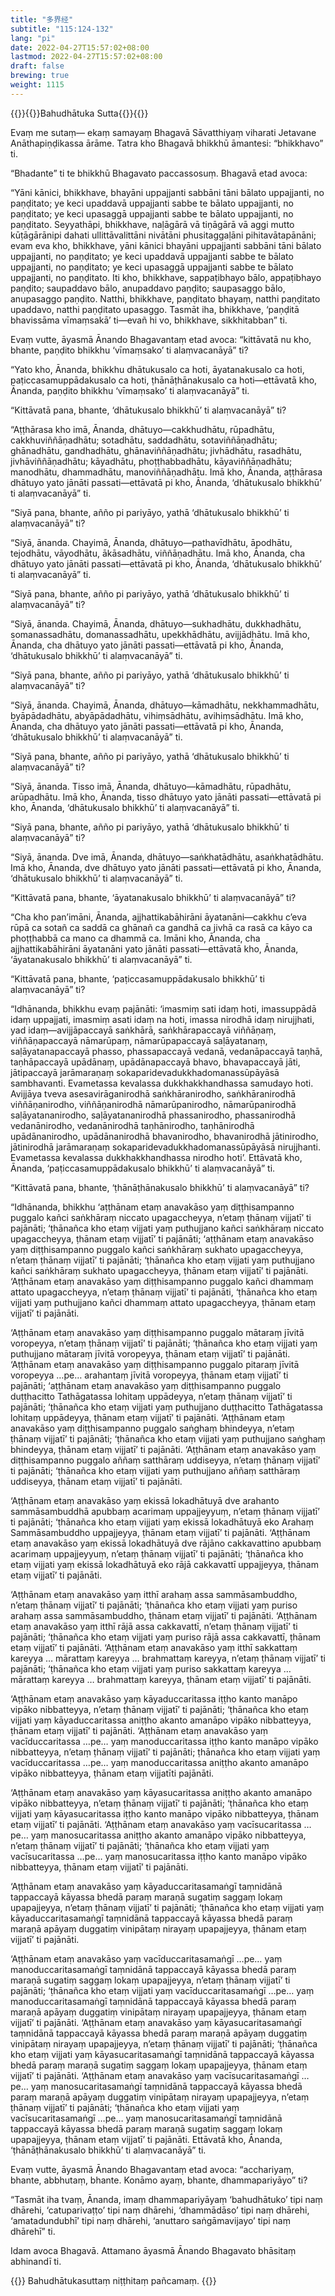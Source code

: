 ```yaml
---
title: "多界经"
subtitle: "115:124-132"
lang: "pi"
date: 2022-04-27T15:57:02+08:00
lastmod: 2022-04-27T15:57:02+08:00
draft: false
brewing: true
weight: 1115
---
```



{{<subtitle>}}{{<suttalink src="mn115">}}Bahudhātuka Sutta{{</suttalink>}}{{</subtitle>}}

Evaṃ me sutaṃ— ekaṃ samayaṃ Bhagavā Sāvatthiyaṃ viharati Jetavane Anāthapiṇḍikassa ārāme. Tatra kho Bhagavā bhikkhū āmantesi: “bhikkhavo” ti.

“Bhadante” ti te bhikkhū Bhagavato paccassosuṃ. Bhagavā etad avoca:

“Yāni kānici, bhikkhave, bhayāni uppajjanti sabbāni tāni bālato uppajjanti, no paṇḍitato; ye keci upaddavā uppajjanti sabbe te bālato uppajjanti, no paṇḍitato; ye keci upasaggā uppajjanti sabbe te bālato uppajjanti, no paṇḍitato. Seyyathāpi, bhikkhave, naḷāgārā vā tiṇāgārā vā aggi mutto kūṭāgārānipi dahati ullittāvalittāni nivātāni phusitaggaḷāni pihitavātapānāni; evam eva kho, bhikkhave, yāni kānici bhayāni uppajjanti sabbāni tāni bālato uppajjanti, no paṇḍitato; ye keci upaddavā uppajjanti sabbe te bālato uppajjanti, no paṇḍitato; ye keci upasaggā uppajjanti sabbe te bālato uppajjanti, no paṇḍitato. Iti kho, bhikkhave, sappaṭibhayo bālo, appaṭibhayo paṇḍito; saupaddavo bālo, anupaddavo paṇḍito; saupasaggo bālo, anupasaggo paṇḍito. Natthi, bhikkhave, paṇḍitato bhayaṃ, natthi paṇḍitato upaddavo, natthi paṇḍitato upasaggo. Tasmāt iha, bhikkhave, ‘paṇḍitā bhavissāma vīmaṃsakā’ ti—evañ hi vo, bhikkhave, sikkhitabban” ti.

Evaṃ vutte, āyasmā Ānando Bhagavantaṃ etad avoca: “kittāvatā nu kho, bhante, paṇḍito bhikkhu ‘vīmaṃsako’ ti alaṃvacanāyā” ti?

“Yato kho, Ānanda, bhikkhu dhātukusalo ca hoti, āyatanakusalo ca hoti, paṭiccasamuppādakusalo ca hoti, ṭhānāṭhānakusalo ca hoti—ettāvatā kho, Ānanda, paṇḍito bhikkhu ‘vīmaṃsako’ ti alaṃvacanāyā” ti.

“Kittāvatā pana, bhante, ‘dhātukusalo bhikkhū’ ti alaṃvacanāyā” ti?

“Aṭṭhārasa kho imā, Ānanda, dhātuyo—cakkhudhātu, rūpadhātu, cakkhuviññāṇadhātu; sotadhātu, saddadhātu, sotaviññāṇadhātu; ghānadhātu, gandhadhātu, ghānaviññāṇadhātu; jivhādhātu, rasadhātu, jivhāviññāṇadhātu; kāyadhātu, phoṭṭhabbadhātu, kāyaviññāṇadhātu; manodhātu, dhammadhātu, manoviññāṇadhātu. Imā kho, Ānanda, aṭṭhārasa dhātuyo yato jānāti passati—ettāvatā pi kho, Ānanda, ‘dhātukusalo bhikkhū’ ti alaṃvacanāyā” ti.

“Siyā pana, bhante, añño pi pariyāyo, yathā ‘dhātukusalo bhikkhū’ ti alaṃvacanāyā” ti?

“Siyā, ānanda. Chayimā, Ānanda, dhātuyo—pathavīdhātu, āpodhātu, tejodhātu, vāyodhātu, ākāsadhātu, viññāṇadhātu. Imā kho, Ānanda, cha dhātuyo yato jānāti passati—ettāvatā pi kho, Ānanda, ‘dhātukusalo bhikkhū’ ti alaṃvacanāyā” ti.

“Siyā pana, bhante, añño pi pariyāyo, yathā ‘dhātukusalo bhikkhū’ ti alaṃvacanāyā” ti?

“Siyā, ānanda. Chayimā, Ānanda, dhātuyo—sukhadhātu, dukkhadhātu, somanassadhātu, domanassadhātu, upekkhādhātu, avijjādhātu. Imā kho, Ānanda, cha dhātuyo yato jānāti passati—ettāvatā pi kho, Ānanda, ‘dhātukusalo bhikkhū’ ti alaṃvacanāyā” ti.

“Siyā pana, bhante, añño pi pariyāyo, yathā ‘dhātukusalo bhikkhū’ ti alaṃvacanāyā” ti?

“Siyā, ānanda. Chayimā, Ānanda, dhātuyo—kāmadhātu, nekkhammadhātu, byāpādadhātu, abyāpādadhātu, vihiṃsādhātu, avihiṃsādhātu. Imā kho, Ānanda, cha dhātuyo yato jānāti passati—ettāvatā pi kho, Ānanda, ‘dhātukusalo bhikkhū’ ti alaṃvacanāyā” ti.

“Siyā pana, bhante, añño pi pariyāyo, yathā ‘dhātukusalo bhikkhū’ ti alaṃvacanāyā” ti?

“Siyā, ānanda. Tisso imā, Ānanda, dhātuyo—kāmadhātu, rūpadhātu, arūpadhātu. Imā kho, Ānanda, tisso dhātuyo yato jānāti passati—ettāvatā pi kho, Ānanda, ‘dhātukusalo bhikkhū’ ti alaṃvacanāyā” ti.

“Siyā pana, bhante, añño pi pariyāyo, yathā ‘dhātukusalo bhikkhū’ ti alaṃvacanāyā” ti?

“Siyā, ānanda. Dve imā, Ānanda, dhātuyo—saṅkhatādhātu, asaṅkhatādhātu. Imā kho, Ānanda, dve dhātuyo yato jānāti passati—ettāvatā pi kho, Ānanda, ‘dhātukusalo bhikkhū’ ti alaṃvacanāyā” ti.

“Kittāvatā pana, bhante, ‘āyatanakusalo bhikkhū’ ti alaṃvacanāyā” ti?

“Cha kho pan’imāni, Ānanda, ajjhattikabāhirāni āyatanāni—cakkhu c’eva rūpā ca sotañ ca saddā ca ghānañ ca gandhā ca jivhā ca rasā ca kāyo ca phoṭṭhabbā ca mano ca dhammā ca. Imāni kho, Ānanda, cha ajjhattikabāhirāni āyatanāni yato jānāti passati—ettāvatā kho, Ānanda, ‘āyatanakusalo bhikkhū’ ti alaṃvacanāyā” ti.

“Kittāvatā pana, bhante, ‘paṭiccasamuppādakusalo bhikkhū’ ti alaṃvacanāyā” ti?

“Idhānanda, bhikkhu evaṃ pajānāti: ‘imasmiṃ sati idaṃ hoti, imassuppādā idaṃ uppajjati, imasmiṃ asati idaṃ na hoti, imassa nirodhā idaṃ nirujjhati, yad idaṃ—avijjāpaccayā saṅkhārā, saṅkhārapaccayā viññāṇaṃ, viññāṇapaccayā nāmarūpaṃ, nāmarūpapaccayā saḷāyatanaṃ, saḷāyatanapaccayā phasso, phassapaccayā vedanā, vedanāpaccayā taṇhā, taṇhāpaccayā upādānaṃ, upādānapaccayā bhavo, bhavapaccayā jāti, jātipaccayā jarāmaraṇaṃ sokaparidevadukkhadomanassūpāyāsā sambhavanti. Evametassa kevalassa dukkhakkhandhassa samudayo hoti. Avijjāya tveva asesavirāganirodhā saṅkhāranirodho, saṅkhāranirodhā viññāṇanirodho, viññāṇanirodhā nāmarūpanirodho, nāmarūpanirodhā saḷāyatananirodho, saḷāyatananirodhā phassanirodho, phassanirodhā vedanānirodho, vedanānirodhā taṇhānirodho, taṇhānirodhā upādānanirodho, upādānanirodhā bhavanirodho, bhavanirodhā jātinirodho, jātinirodhā jarāmaraṇaṃ sokaparidevadukkhadomanassūpāyāsā nirujjhanti. Evametassa kevalassa dukkhakkhandhassa nirodho hoti’. Ettāvatā kho, Ānanda, ‘paṭiccasamuppādakusalo bhikkhū’ ti alaṃvacanāyā” ti.

“Kittāvatā pana, bhante, ‘ṭhānāṭhānakusalo bhikkhū’ ti alaṃvacanāyā” ti?

“Idhānanda, bhikkhu ‘aṭṭhānam etaṃ anavakāso yaṃ diṭṭhisampanno puggalo kañci saṅkhāraṃ niccato upagaccheyya, n’etaṃ ṭhānaṃ vijjatī’ ti pajānāti; ‘ṭhānañca kho etaṃ vijjati yaṃ puthujjano kañci saṅkhāraṃ niccato upagaccheyya, ṭhānam etaṃ vijjatī’ ti pajānāti; ‘aṭṭhānam etaṃ anavakāso yaṃ diṭṭhisampanno puggalo kañci saṅkhāraṃ sukhato upagaccheyya, n’etaṃ ṭhānaṃ vijjatī’ ti pajānāti; ‘ṭhānañca kho etaṃ vijjati yaṃ puthujjano kañci saṅkhāraṃ sukhato upagaccheyya, ṭhānam etaṃ vijjatī’ ti pajānāti. ‘Aṭṭhānam etaṃ anavakāso yaṃ diṭṭhisampanno puggalo kañci dhammaṃ attato upagaccheyya, n’etaṃ ṭhānaṃ vijjatī’ ti pajānāti, ‘ṭhānañca kho etaṃ vijjati yaṃ puthujjano kañci dhammaṃ attato upagaccheyya, ṭhānam etaṃ vijjatī’ ti pajānāti.

‘Aṭṭhānam etaṃ anavakāso yaṃ diṭṭhisampanno puggalo mātaraṃ jīvitā voropeyya, n’etaṃ ṭhānaṃ vijjatī’ ti pajānāti; ‘ṭhānañca kho etaṃ vijjati yaṃ puthujjano mātaraṃ jīvitā voropeyya, ṭhānam etaṃ vijjatī’ ti pajānāti. ‘Aṭṭhānam etaṃ anavakāso yaṃ diṭṭhisampanno puggalo pitaraṃ jīvitā voropeyya …pe… arahantaṃ jīvitā voropeyya, ṭhānam etaṃ vijjatī’ ti pajānāti; ‘aṭṭhānam etaṃ anavakāso yaṃ diṭṭhisampanno puggalo duṭṭhacitto Tathāgatassa lohitaṃ uppādeyya, n’etaṃ ṭhānaṃ vijjatī’ ti pajānāti; ‘ṭhānañca kho etaṃ vijjati yaṃ puthujjano duṭṭhacitto Tathāgatassa lohitaṃ uppādeyya, ṭhānam etaṃ vijjatī’ ti pajānāti. ‘Aṭṭhānam etaṃ anavakāso yaṃ diṭṭhisampanno puggalo saṅghaṃ bhindeyya, n’etaṃ ṭhānaṃ vijjatī’ ti pajānāti; ‘ṭhānañca kho etaṃ vijjati yaṃ puthujjano saṅghaṃ bhindeyya, ṭhānam etaṃ vijjatī’ ti pajānāti. ‘Aṭṭhānam etaṃ anavakāso yaṃ diṭṭhisampanno puggalo aññaṃ satthāraṃ uddiseyya, n’etaṃ ṭhānaṃ vijjatī’ ti pajānāti; ‘ṭhānañca kho etaṃ vijjati yaṃ puthujjano aññaṃ satthāraṃ uddiseyya, ṭhānam etaṃ vijjatī’ ti pajānāti.

‘Aṭṭhānam etaṃ anavakāso yaṃ ekissā lokadhātuyā dve arahanto sammāsambuddhā apubbaṃ acarimaṃ uppajjeyyuṃ, n’etaṃ ṭhānaṃ vijjatī’ ti pajānāti; ‘ṭhānañca kho etaṃ vijjati yaṃ ekissā lokadhātuyā eko Arahaṃ Sammāsambuddho uppajjeyya, ṭhānam etaṃ vijjatī’ ti pajānāti. ‘Aṭṭhānam etaṃ anavakāso yaṃ ekissā lokadhātuyā dve rājāno cakkavattino apubbaṃ acarimaṃ uppajjeyyuṃ, n’etaṃ ṭhānaṃ vijjatī’ ti pajānāti; ‘ṭhānañca kho etaṃ vijjati yaṃ ekissā lokadhātuyā eko rājā cakkavattī uppajjeyya, ṭhānam etaṃ vijjatī’ ti pajānāti.

‘Aṭṭhānam etaṃ anavakāso yaṃ itthī arahaṃ assa sammāsambuddho, n’etaṃ ṭhānaṃ vijjatī’ ti pajānāti; ‘ṭhānañca kho etaṃ vijjati yaṃ puriso arahaṃ assa sammāsambuddho, ṭhānam etaṃ vijjatī’ ti pajānāti. ‘Aṭṭhānam etaṃ anavakāso yaṃ itthī rājā assa cakkavattī, n’etaṃ ṭhānaṃ vijjatī’ ti pajānāti; ‘ṭhānañca kho etaṃ vijjati yaṃ puriso rājā assa cakkavattī, ṭhānam etaṃ vijjatī’ ti pajānāti. ‘Aṭṭhānam etaṃ anavakāso yaṃ itthī sakkattaṃ kareyya … mārattaṃ kareyya … brahmattaṃ kareyya, n’etaṃ ṭhānaṃ vijjatī’ ti pajānāti; ‘ṭhānañca kho etaṃ vijjati yaṃ puriso sakkattaṃ kareyya … mārattaṃ kareyya … brahmattaṃ kareyya, ṭhānam etaṃ vijjatī’ ti pajānāti.

‘Aṭṭhānam etaṃ anavakāso yaṃ kāyaduccaritassa iṭṭho kanto manāpo vipāko nibbatteyya, n’etaṃ ṭhānaṃ vijjatī’ ti pajānāti; ‘ṭhānañca kho etaṃ vijjati yaṃ kāyaduccaritassa aniṭṭho akanto amanāpo vipāko nibbatteyya, ṭhānam etaṃ vijjatī’ ti pajānāti. ‘Aṭṭhānam etaṃ anavakāso yaṃ vacīduccaritassa …pe… yaṃ manoduccaritassa iṭṭho kanto manāpo vipāko nibbatteyya, n’etaṃ ṭhānaṃ vijjatī’ ti pajānāti; ṭhānañca kho etaṃ vijjati yaṃ vacīduccaritassa …pe… yaṃ manoduccaritassa aniṭṭho akanto amanāpo vipāko nibbatteyya, ṭhānam etaṃ vijjatīti pajānāti.

‘Aṭṭhānam etaṃ anavakāso yaṃ kāyasucaritassa aniṭṭho akanto amanāpo vipāko nibbatteyya, n’etaṃ ṭhānaṃ vijjatī’ ti pajānāti; ‘ṭhānañca kho etaṃ vijjati yaṃ kāyasucaritassa iṭṭho kanto manāpo vipāko nibbatteyya, ṭhānam etaṃ vijjatī’ ti pajānāti. ‘Aṭṭhānam etaṃ anavakāso yaṃ vacīsucaritassa …pe… yaṃ manosucaritassa aniṭṭho akanto amanāpo vipāko nibbatteyya, n’etaṃ ṭhānaṃ vijjatī’ ti pajānāti; ‘ṭhānañca kho etaṃ vijjati yaṃ vacīsucaritassa …pe… yaṃ manosucaritassa iṭṭho kanto manāpo vipāko nibbatteyya, ṭhānam etaṃ vijjatī’ ti pajānāti.

‘Aṭṭhānam etaṃ anavakāso yaṃ kāyaduccaritasamaṅgī taṃnidānā tappaccayā kāyassa bhedā paraṃ maraṇā sugatiṃ saggaṃ lokaṃ upapajjeyya, n’etaṃ ṭhānaṃ vijjatī’ ti pajānāti; ‘ṭhānañca kho etaṃ vijjati yaṃ kāyaduccaritasamaṅgī taṃnidānā tappaccayā kāyassa bhedā paraṃ maraṇā apāyaṃ duggatiṃ vinipātaṃ nirayaṃ upapajjeyya, ṭhānam etaṃ vijjatī’ ti pajānāti.

‘Aṭṭhānam etaṃ anavakāso yaṃ vacīduccaritasamaṅgī …pe… yaṃ manoduccaritasamaṅgī taṃnidānā tappaccayā kāyassa bhedā paraṃ maraṇā sugatiṃ saggaṃ lokaṃ upapajjeyya, n’etaṃ ṭhānaṃ vijjatī’ ti pajānāti; ‘ṭhānañca kho etaṃ vijjati yaṃ vacīduccaritasamaṅgī …pe… yaṃ manoduccaritasamaṅgī taṃnidānā tappaccayā kāyassa bhedā paraṃ maraṇā apāyaṃ duggatiṃ vinipātaṃ nirayaṃ upapajjeyya, ṭhānam etaṃ vijjatī’ ti pajānāti. ‘Aṭṭhānam etaṃ anavakāso yaṃ kāyasucaritasamaṅgī taṃnidānā tappaccayā kāyassa bhedā paraṃ maraṇā apāyaṃ duggatiṃ vinipātaṃ nirayaṃ upapajjeyya, n’etaṃ ṭhānaṃ vijjatī’ ti pajānāti; ‘ṭhānañca kho etaṃ vijjati yaṃ kāyasucaritasamaṅgī taṃnidānā tappaccayā kāyassa bhedā paraṃ maraṇā sugatiṃ saggaṃ lokaṃ upapajjeyya, ṭhānam etaṃ vijjatī’ ti pajānāti. ‘Aṭṭhānam etaṃ anavakāso yaṃ vacīsucaritasamaṅgī …pe… yaṃ manosucaritasamaṅgī taṃnidānā tappaccayā kāyassa bhedā paraṃ maraṇā apāyaṃ duggatiṃ vinipātaṃ nirayaṃ upapajjeyya, n’etaṃ ṭhānaṃ vijjatī’ ti pajānāti; ‘ṭhānañca kho etaṃ vijjati yaṃ vacīsucaritasamaṅgī …pe… yaṃ manosucaritasamaṅgī taṃnidānā tappaccayā kāyassa bhedā paraṃ maraṇā sugatiṃ saggaṃ lokaṃ upapajjeyya, ṭhānam etaṃ vijjatī’ ti pajānāti. Ettāvatā kho, Ānanda, ‘ṭhānāṭhānakusalo bhikkhū’ ti alaṃvacanāyā” ti.

Evaṃ vutte, āyasmā Ānando Bhagavantaṃ etad avoca: “acchariyaṃ, bhante, abbhutaṃ, bhante. Konāmo ayaṃ, bhante, dhammapariyāyo” ti?

“Tasmāt iha tvaṃ, Ānanda, imaṃ dhammapariyāyaṃ ‘bahudhātuko’ tipi naṃ dhārehi, ‘catuparivaṭṭo’ tipi naṃ dhārehi, ‘dhammādāso’ tipi naṃ dhārehi, ‘amatadundubhī’ tipi naṃ dhārehi, ‘anuttaro saṅgāmavijayo’ tipi naṃ dhārehī” ti.

Idam avoca Bhagavā. Attamano āyasmā Ānando Bhagavato bhāsitaṃ abhinandī ti.


{{<eof>}}
    Bahudhātukasuttaṃ niṭṭhitaṃ pañcamaṃ.
{{</eof>}}